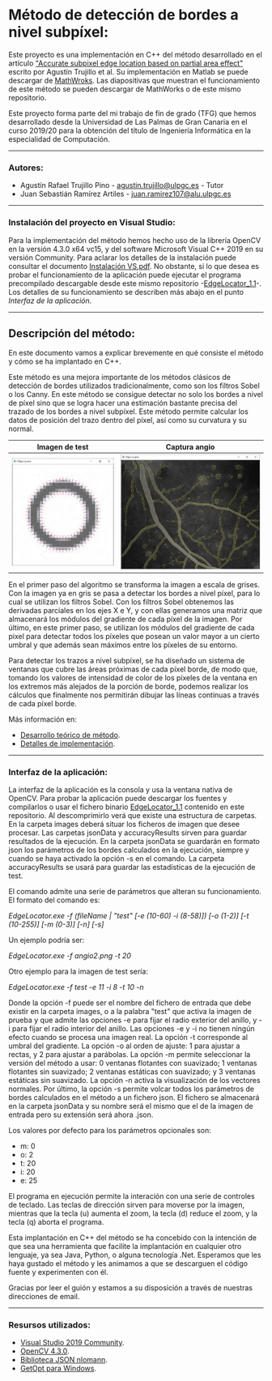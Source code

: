 <h1>Método de detección de bordes a nivel subpíxel:</h1>

Este proyecto es una implementación en C++ del método desarrollado en el artículo ["Accurate subpixel edge location based on partial area effect"](https://www.sciencedirect.com/science/article/abs/pii/S0262885612001850) escrito por Agustín Trujillo et al. Su implementación en Matlab se puede descargar de [MathWroks](https://es.mathworks.com/matlabcentral/fileexchange/48908-accurate-subpixel-edge-location). Las diapositivas que muestran el funcionamiento de este método se pueden descargar de MathWorks o de este mismo repositorio.

Este proyecto forma parte del mi trabajo de fin de grado (TFG) que hemos desarrollado desde la Universidad de Las Palmas de Gran Canaria en el curso 2019/20 para la obtención del título de Ingeniería Informática en la especialidad de Computación.

<hr />
<h3>Autores:</h3>

- Agustín Rafael Trujillo Pino - <agustin.trujillo@ulpgc.es> - Tutor
- Juan Sebastián Ramírez Artiles - <juan.ramirez107@alu.ulpgc.es>

<hr />
<h3>Instalación del proyecto en Visual Studio:</h3>

Para la implementación del método hemos hecho uso de la librería OpenCV en la versión 4.3.0 x64 vc15, y del software Microsoft Visual C++ 2019 en su versión Community. Para aclarar los detalles de la instalación puede consultar el documento [Instalación VS.pdf](https://github.com/juanse77/EdgeLocator/blob/master/Instalation_in_VS.pdf). No obstante, si lo que desea es probar el funcionamiento de la aplicación puede ejecutar el programa precompilado descargable desde este mismo repositorio -[EdgeLocator_1.1](EdgeLocator_1.1.zip)-. Los detalles de su funcionamiento se describen más abajo en el punto *Interfaz de la aplicación*.

<hr />
<h2>Descripción del método:</h2>

<p>En este documento vamos a explicar brevemente en qué consiste el método y cómo se ha implantado en C++.</p>

<p>Este método es una mejora importante de los métodos clásicos de detección de bordes utilizados tradicionalmente, como son los filtros Sobel o los Canny. En este método se consigue detectar no solo los bordes a nivel de píxel sino que se logra hacer una estimación bastante precisa del trazado de los bordes a nivel subpíxel. Este método permite calcular los datos de posición del trazo dentro del píxel, así como su curvatura y su normal.</p>

Imagen de test             |  Captura angio
:-------------------------:|:-------------------------:
![](./Captures/Test/FloatingSmoothed_8_11.JPG)  |  ![](./Captures/Real/angio2_2.JPG)

<p>En el primer paso del algoritmo se transforma la imagen a escala de grises. Con la imagen ya en gris se pasa a detectar los bordes a nivel píxel, para lo cual se utilizan los filtros Sobel. Con los filtros Sobel obtenemos las derivadas parciales en los ejes X e Y, y con ellas generamos una matriz que almacenará los módulos del gradiente de cada píxel de la imagen. Por último, en este primer paso, se utilizan los módulos del gradiente de cada pixel para detectar todos los píxeles que posean un valor mayor a un cierto umbral y que además sean máximos entre los píxeles de su entorno.</p>

<p>Para detectar los trazos a nivel subpíxel, se ha diseñado un sistema de ventanas que cubre las áreas próximas de cada píxel borde, de modo que, tomando los valores de intensidad de color de los píxeles de la ventana en los extremos más alejados de la porción de borde, podemos realizar los cálculos que finalmente nos permitirán dibujar las líneas continuas a través de cada píxel borde.</p>  

Más información en:

- [Desarrollo teórico de método](./Method_ES.md).
- [Detalles de implementación](./Implementation_ES.md).

<hr />
<h3>Interfaz de la aplicación:</h3>

La interfaz de la aplicación es la consola y usa la ventana nativa de OpenCV. Para probar la aplicación puede descargar los fuentes y compilarlos o usar el fichero binario [EdgeLocator_1.1](EdgeLocator_1.1.zip) contenido en este repositorio. Al descomprimirlo verá que existe una estructura de carpetas. En la carpeta images deberá situar los ficheros de imagen que desee procesar. Las carpetas jsonData y accuracyResults sirven para guardar resultados de la ejecución. En la carpeta jsonData se guardarán  en formato json los parámetros de los bordes calculados en la ejecución, siempre y cuando se haya activado la opción -s en el comando. La carpeta accuracyResults se usará para guardar las estadísticas de la ejecución de test.

El comando admite una serie de parámetros que alteran su funcionamiento. El formato del comando es:

*EdgeLocator.exe -f (fileName | \"test\" [-e (10-60) -i (8-58)]) [-o (1-2)] [-t (10-255)] [-m (0-3)] [-n] [-s]*

Un ejemplo podría ser:

*EdgeLocator.exe -f angio2.png -t 20*

Otro ejemplo para la imagen de test sería:

*EdgeLocator.exe -f test -e 11 -i 8 -t 10 -n*

Donde la opción -f puede ser el nombre del fichero de entrada que debe existir en la carpeta images, o a la palabra "test" que activa la imagen de prueba y que admite las opciones -e para fijar el radio exterior del anillo, y -i para fijar el radio interior del anillo. Las opciones -e y -i no tienen ningún efecto cuando se procesa una imagen real. La opción -t corresponde al umbral del gradiente. La opción -o al orden de ajuste: 1 para ajustar a rectas, y 2 para ajustar a parábolas. La opción -m permite seleccionar la versión del método a usar: 0 ventanas flotantes con suavizado; 1 ventanas flotantes sin suavizado; 2 ventanas estáticas con suavizado; y 3 ventanas estáticas sin suavizado. La opción -n activa la visualización de los vectores normales. Por último, la opción -s permite volcar todos los parámetros de bordes calculados en el método a un fichero json. El fichero se almacenará en la carpeta jsonData y su nombre será el mismo que el de la imagen de entrada pero su extensión será ahora .json.

Los valores por defecto para los parámetros opcionales son:
- m: 0
- o: 2
- t: 20
- i: 20
- e: 25

El programa en ejecución permite la interación con una serie de controles de teclado. Las teclas de dirección sirven para moverse por la imagen, mientras que la tecla (u) aumenta el zoom, la tecla (d) reduce el zoom, y la tecla (q) aborta el programa.

Esta implantación en C++ del método se ha concebido con la intención de que sea una herramienta que facilite la implantación en cualquier otro lenguaje, ya sea Java, Python, o alguna tecnología .Net. Esperamos que les haya gustado el método y les animamos a que se descarguen el código fuente y experimenten con él.

Gracias por leer el guión y estamos a su disposición a través de nuestras direcciones de email.

<hr />
<h3>Resursos utilizados:</h3>

- [Visual Studio 2019 Community](https://visualstudio.microsoft.com/es/vs/community/).
- [OpenCV 4.3.0](https://opencv.org/opencv-4-3-0/).
- [Biblioteca JSON nlomann](https://github.com/nlohmann/json).
- [GetOpt para Windows](https://github.com/iotivity/iotivity/tree/master/resource/c_common/windows/src).